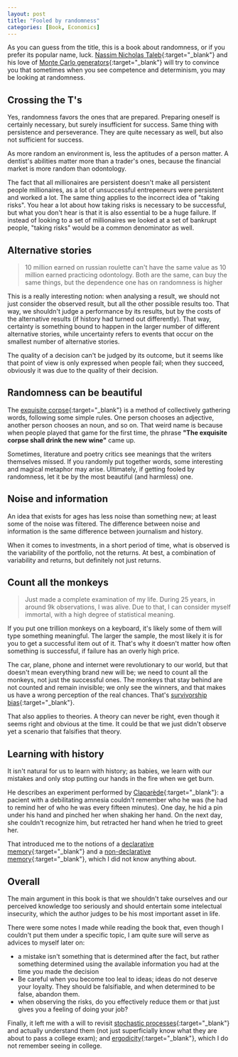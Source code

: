 ```yaml
---
layout: post
title: "Fooled by randomness"
categories: [Book, Economics]
---
```


As you can guess from the title, this is a book about randomness, or if you prefer its popular name, luck. [Nassim Nicholas Taleb](https://pt.wikipedia.org/wiki/Nassim_Nicholas_Taleb){:target="_blank"} and his love of [Monte Carlo generators](https://en.wikipedia.org/wiki/Monte_Carlo_method){:target="_blank"} will try to convince you that sometimes when you see competence and determinism, you may be looking at randomness.

## Crossing the T's

Yes, randomness favors the ones that are prepared. Preparing oneself is certainly necessary, but surely insufficient for success. Same thing with persistence and perseverance. They are quite necessary as well, but also not sufficient for success.

As more random an environment is, less the aptitudes of a person matter. A dentist's abilities matter more than a trader's ones, because the financial market is more random than odontology.

The fact that all millionaires are persistent doesn't make all persistent people millionaires, as a lot of unsuccessful entrepeneurs were persistent and worked a lot. The same thing applies to the incorrect idea of "taking risks". You hear a lot about how taking risks is necessary to be successful, but what you don't hear is that it is also essential to be a huge failure. If instead of looking to a set of millionaires we looked at a set of bankrupt people, "taking risks" would be a common denominator as well.

## Alternative stories

> 10 million earned on russian roulette can't have the same value as 10 million earned practicing odontology. Both are the same, can buy the same things, but the dependence one has on randomness is higher

This is a really interesting notion: when analysing a result, we should not just consider the observed result, but all the other possible results too. That way, we shouldn't judge a performance by its results, but by the costs of the alternative results (if history had turned out differently). That way, certainty is something bound to happen in the larger number of different alternative stories, while uncertainty refers to events that occur on the smallest number of alternative stories.

The quality of a decision can't be judged by its outcome, but it seems like that point of view is only expressed when people fail; when they succeed, obviously it was due to the quality of their decision.

## Randomness can be beautiful

The [exquisite corpse](https://en.wikipedia.org/wiki/Exquisite_corpse){:target="_blank"} is a method of collectively gathering words, following some simple rules. One person chooses an adjective, another person chooses an noun, and so on. That weird name is because when people played that game for the first time, the phrase **"The exquisite corpse shall drink the new wine"** came up.

Sometimes, literature and poetry critics see meanings that the writers themselves missed. If you randomly put together words, some interesting and magical metaphor may arise. Ultimately, if getting fooled by randomness, let it be by the most beautiful (and harmless) one.

## Noise and information

An idea that exists for ages has less noise than something new; at least some of the noise was filtered. The difference between noise and information is the same difference between journalism and history.

When it comes to investments, in a short period of time, what is observed is the variability of the portfolio, not the returns. At best, a combination of variability and returns, but definitely not just returns.

## Count all the monkeys

> Just made a complete examination of my life. During 25 years, in around 9k observations, I was alive. Due to that, I can consider myself immortal, with a high degree of statistical meaning.

If you put one trillion monkeys on a keyboard, it's likely some of them will type something meaningful. The larger the sample, the most likely it is for you to get a successful item out of it. That's why it doesn't matter how often something is successful, if failure has an overly high price. 

The car, plane, phone and internet were revolutionary to our world, but that doesn't mean everything brand new will be; we need to count all the monkeys, not just the successful ones. The monkeys that stay behind are not counted and remain invisible; we only see the winners, and that makes us have a wrong perception of the real chances. That's [survivorship bias](https://en.wikipedia.org/wiki/Survivorship_bias){:target="_blank"}.

That also applies to theories. A theory can never be right, even though it seems right and obvious at the time. It could be that we just didn't observe yet a scenario that falsifies that theory.

## Learning with history

It isn't natural for us to learn with history; as babies, we learn with our mistakes and only stop putting our hands in the fire when we get burn.

He describes an experiment performed by [Claparède](https://pt.wikipedia.org/wiki/%C3%89douard_Clapar%C3%A8de){:target="_blank"}: a pacient with a debilitating amnesia couldn't remember who he was (he had to remind her of who he was every fifteen minutes). One day, he hid a pin under his hand and pinched her when shaking her hand. On the next day, she couldn't recognize him, but retracted her hand when he tried to greet her.

That introduced me to the notions of a [declarative memory](https://www.sciencedirect.com/topics/neuroscience/declarative-memory){:target="_blank"} and a [non-declarative memory](https://www.sciencedirect.com/topics/psychology/nondeclarative-memory){:target="_blank"}, which I did not know anything about.

## Overall

The main argument in this book is that we shouldn't take ourselves and our perceived knowledge too seriously and should entertain some intelectual insecurity, which the author judges to be his most important asset in life.

There were some notes I made while reading the book that, even though I couldn't put them under a specific topic, I am quite sure will serve as advices to myself later on:
- a mistake isn't something that is determined after the fact, but rather something determined using the available information you had at the time you made the decision
- Be careful when you become too leal to ideas; ideas do not deserve your loyalty. They should be falsifiable, and when determined to be false, abandon them.
- when observing the risks, do you effectively reduce them or that just gives you a feeling of doing your job?

Finally, it left me with a will to revisit [stochastic processes](https://en.wikipedia.org/wiki/Stochastic_process){:target="_blank"} and actually understand them (not just superficially know what they are about to pass a college exam); and [ergodicity](https://en.wikipedia.org/wiki/Ergodicity){:target="_blank"}, which I do not remember seeing in college.
